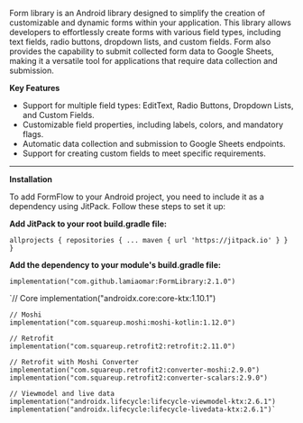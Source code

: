 Form library is an Android library designed to simplify the creation of customizable and dynamic forms within your application. 
This library allows developers to effortlessly create forms with various field types, including text fields, radio buttons, dropdown lists, and custom fields. 
Form also provides the capability to submit collected form data to Google Sheets, making it a versatile tool for applications that require data collection and submission.

**Key Features**
- Support for multiple field types: EditText, Radio Buttons, Dropdown Lists, and Custom Fields.
- Customizable field properties, including labels, colors, and mandatory flags.
- Automatic data collection and submission to Google Sheets endpoints.
- Support for creating custom fields to meet specific requirements.

-------------------------------------

**Installation**

To add FormFlow to your Android project, you need to include it as a dependency using JitPack. Follow these steps to set it up:

**Add JitPack to your root build.gradle file:**

`allprojects {
    repositories {
        ...
        maven { url 'https://jitpack.io' }
    }
}`

**Add the dependency to your module's build.gradle file:**

`implementation("com.github.lamiaomar:FormLibrary:2.1.0")`

`// Core
    implementation("androidx.core:core-ktx:1.10.1")

    // Moshi
    implementation("com.squareup.moshi:moshi-kotlin:1.12.0")
    
    // Retrofit
    implementation("com.squareup.retrofit2:retrofit:2.11.0")
    
    // Retrofit with Moshi Converter
    implementation("com.squareup.retrofit2:converter-moshi:2.9.0")
    implementation("com.squareup.retrofit2:converter-scalars:2.9.0")

    // Viewmodel and live data
    implementation("androidx.lifecycle:lifecycle-viewmodel-ktx:2.6.1")
    implementation("androidx.lifecycle:lifecycle-livedata-ktx:2.6.1")`
